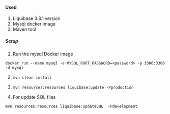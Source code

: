 #### Used #####
1. Liquibase 3.8.1 version
2. Mysql docker image
3. Maven tool 

##### Setup #####
1. Run the mysql Docker image

`docker run --name mysql -e MYSQL_ROOT_PASSWORD=<password> -p 3306:3306 -d mysql`

2. `mvn clean install`

3. `mvn resources:resources liquibase:update -Pproduction`

4. For update SQL files

`mvn resources:resources liquibase:updateSQL  -Pdevelopment`

